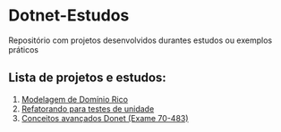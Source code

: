 # Dotnet-Estudos
Repositório com projetos desenvolvidos durantes estudos ou exemplos práticos

## Lista de projetos e estudos:
1. [Modelagem de Domínio Rico](/PaymentContext "Modelagem de Domínio Rico")
2. [Refatorando para testes de unidade](/Store "Refatorando para testes de unidade")
3. [Conceitos avançados Donet (Exame 70-483)](/PrepToExam70-483/ "Conceitos avançados Donet (Exame 70-483)")
